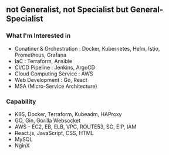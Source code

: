 ## not Generalist, not Specialist but General-Specialist

### **What I'm Interested in**
* Conatiner & Orchestration : Docker, Kubernetes, Helm, Istio, Prometheus, Grafana
* IaC : Terraform, Ansible
* CI/CD Pipeline : Jenkins, ArgoCD
* Cloud Computing Service : AWS
* Web Development : Go, React
* MSA (Micro-Service Architecture)

### **Capability**
* K8S, Docker, Terraform, Kubeadm, HAProxy
* GO, Gin, Gorilla Websocket
* AWS - EC2, EB, ELB, VPC, ROUTE53, SG, EIP, IAM
* React.js, JavaScript, CSS, HTML
* MySQL
* NginX
